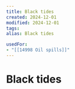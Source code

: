 ```yaml
---
title: Black tides
created: 2024-12-01
modified: 2024-12-01
tags: 
alias: Black tides

usedFor:
- "[[14998 Oil spills]]"
---
```

# Black tides
